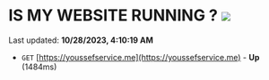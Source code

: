 # IS MY WEBSITE RUNNING ? [![](https://img.shields.io/static/v1?label=Sponsor&message=%E2%9D%A4&logo=GitHub&color=%23fe8e86)](https://github.com/sponsors/<username>)

Last updated: **10/28/2023, 4:10:19 AM**

- `GET` [https://youssefservice.me](https://youssefservice.me) - **Up** (1484ms)
